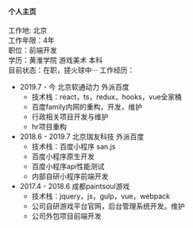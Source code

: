 #### 个人主页

工作地: 北京  
工作年限：4年  
职位：前端开发  
学历：黄淮学院 游戏美术 本科  
目前状态：在职，搓火球中···
工作经历：
- 2019.7 - 今 北京软通动力 外派百度
    - 技术栈：react，ts，redux，hooks，vue全家桶
    - 百度family内网的重构，开发，维护
    - 行政相关项目开发与维护
    - hr项目重构
- 2018.6 - 2019.7 北京瑞友科技 外派百度
    - 技术栈：百度小程序 san.js 
    - 百度小程序原生开发
    - 百度小程序api性能测试
    - 内部自研小程序前端开发
- 2017.4 - 2018.6 成都paintsoul游戏
    - 技术栈：jquery，js，gulp，vue，webpack
    - 公司自研游戏平台官网，后台管理系统开发。维护
    - 公司外包项目前端开发
